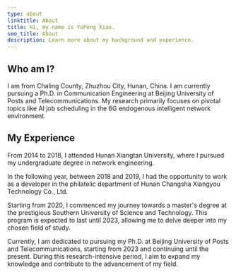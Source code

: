 ```yaml
---
type: about
linktitle: About
title: Hi, my name is YuPeng Xiao.
seo_title: About
description: Learn more about my background and experience.
---
```


## Who am I?

I am from Chaling County, Zhuzhou City, Hunan, China. I am currently pursuing a Ph.D. in Communication Engineering at Beijing University of Posts and Telecommunications. My research primarily focuses on pivotal topics like AI job scheduling in the 6G endogenous intelligent network environment.

## My Experience

From 2014 to 2018, I attended Hunan Xiangtan University, where I pursued my undergraduate degree in network engineering.

In the following year, between 2018 and 2019, I had the opportunity to work as a developer in the philatelic department of Hunan Changsha Xiangyou Technology Co., Ltd.

Starting from 2020, I commenced my journey towards a master's degree at the prestigious Southern University of Science and Technology. This program is expected to last until 2023, allowing me to delve deeper into my chosen field of study.

Currently, I am dedicated to pursuing my Ph.D. at Beijing University of Posts and Telecommunications, starting from 2023 and continuing until the present. During this research-intensive period, I aim to expand my knowledge and contribute to the advancement of my field.

